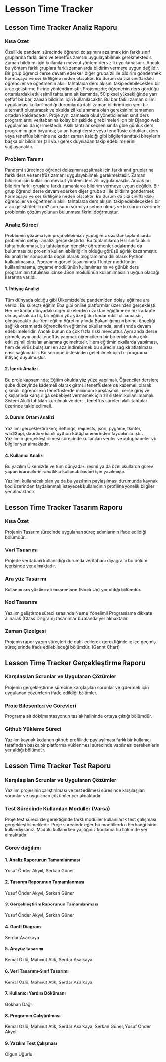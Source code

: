 # Lesson Time Tracker

## Lesson Time Tracker Analiz Raporu
### Kısa Özet
Özellikle pandemi sürecinde öğrenci dolaşımını azaltmak için farklı sınıf gruplarına farklı ders ve teneffüs zamanı uygulayabilmek gerekmektedir. Zaman bildirimi için kullanılan mevcut yöntem ders zili uygulamasıdır. Ancak bu yöntem farklı gruplara farklı zamanlarda bildirim vermeye uygun değildir. Bir grup öğrenci derse devam ederken diğer gruba zil ile bildirim göndermek karmaşaya ve ses kirliliğine neden olacaktır. Bu durum da bizi sınıflardaki öğrenciler ve öğretmenin akıllı tahtalarda ders akışını takip edebilecekleri bir araç geliştirme fikrine yönlendirmiştir. Projemizde; öğrencinin ders gördüğü ortamlardaki etkileşimli tahtaların alt kısmında, 50 piksel yüksekliğinde yarı şeffaf bir bar, zaman bildirimi için kullanılacaktır. Bu bar farklı zaman dilimi uygulaması kullanılmadığı durumlarda dahi zaman bildirimi için yeni bir alternatif oluşturacak ve okulda zil kullanımına olan gereksinimi tamamen ortadan kaldıracaktır. Proje aynı zamanda okul yöneticilerinin sınıf ders programlarını veritabanına kolay bir şekilde girebilmeleri için bir Django web uygulaması da içermektedir. Akıllı tahtalar seçilen sınıfa göre günlük ders programını gün boyunca; şu an hangi derste veya teneffüste oldukları, ders veya teneffüs bitimine ne kadar zaman kaldığı gibi bilgileri sınıftaki bireylerin başka bir bildirime (zil vb.) gerek duymadan takip edebilmelerini sağlayacaktır.
### Problem Tanımı
Pandemi sürecinde öğrenci dolaşımını azaltmak için farklı sınıf gruplarına farklı ders ve teneffüs zamanı uygulayabilmek gerekmektedir. Zaman bildirimi için kullanılan mevcut yöntem ders zili uygulamasıdır. Ancak bu bildirim farklı gruplara farklı zamanlarda bildirim vermeye uygun değildir. Bir grup öğrenci derse devam ederken diğer gruba zil ile bildirim göndermek karmaşaya ve ses kirliliğine neden olacaktır. Bu durum da bizi sınıflardaki öğrenciler ve öğretmenin akıllı tahtalarda ders akışını takip edebilecekleri bir araç geliştirilebilir mi? sorusunu sormaya sebep olmuş ve bu sorun üzerinde problemin çözüm yolunun bulunması fikrini doğrmuştur.
### Analiz Süreci
Problemin çözümü için proje ekibimizle yaptığımız uzaktan toplantılarda problemin detaylı analizi gerçekleştirldi. Bu toplantılarda Her sınıfa akıllı tahta bulunması, bu tahtalardan genelde öğretmenler odalarında da bulunması bu projenin kullanılabilirliğinin olduğu görüşü ağırlık kazanmıştır. Bu analizler sonucunda doğal olarak  programlama dili olarak Python kullanılmasına. Programın görsel tasarımında Tkinter modülünün kulllanılmasına,  pygame modülünün kullanılmasına ve günlük ders programının tutulması içinse JSon modülünün kullanılmasının uyğun olacağı kararına varıldı.
#### 1. İhtiyaç Analizi
Tüm dünyada olduğu gibi Ülkemizde'de pandemiden dolayı eğitime ara verildi. Bu süreçte eğitim Eba gibi online platformlar üzerinden gerçekleşti. Her ne kadar dünyadaki diğer ülkelerden uzaktan eğiğtime en hızlı adapte olmuş olsak da hiç bir eğitim yüz yüze ğitim kadar etkili olmamaıştır, olmayacaktır da. Yeni eğitim öğretim yılında Bakanlığımızın birinci önceliği sağlıklı ortamlarda öğrencilerin eğitimine okullarında, sınıflarında devam edebilmeleridir. Ancak bunun da çok fazla riski mevcuttur. Aynı anda derse girmek, aynı anda teneffüs yapmak öğrencilerin bir birleriyle daha çok etkileşimli olmaları anlamına gelmektedir. Hem eğitimin okullarda yapılması, hem de virüs bulaşısını en aza indirebilmek bu sürecin sağlıklı atlatılması nasıl sağlanabilir. Bu sorunun üstesinden gelebilmek için bir programa ihtiyaç duyulmuştur.

 
#### 2. İçerik Analizi 
 Bu proje kapsamında; Eğitim okulda yüz yüze yapılmalı, Öğrenciler derslere şube düzeyinde kademeli olarak  girmeli teneffüslere de kademeli olarak çıkmalı. öğrencilerin teneffüslerde minimum karşılaşmalı, derse giriş ve çıkışlarında karışıklığa sebebiyet vermemek için zil sistemi kullanılmamalı. Sistem Akıllı tahtaları kurulmalı ve ders , teneffüs süreleri akıllı tahtalar üzerinde takip edilmeli.

#### 3. Durum Ortam Analizi
Yazılımı gerçekleştirirken;
 Settings,
 requests,
 json,
 pygame,
 tkinter,
 win32api,
 datetime isimli python kütüphanelerinden faydalanılmıştır.
Yazılımın gerçekleştirilmesi sürecinde kullanılan veriler ve kütüphaneler vb. bilgiler yer almaktadır. 
#### 4. Kullanıcı Analizi 
Bu yazılım Ülkemizde ve tüm dünyadaki resmi ya da özel okullarda görev yapan idarecilerin rahatlıkla kullanabilmeleri için yazılmıştır.

Yazılımı kullanacak olan ya da bu yazılımın paylaşılması durumunda kaynak kod üzerinden faydalanmak isteyecek kullanıcının profiline yönelik bilgiler yer almaktadır.

## Lesson Time Tracker Tasarım Raporu
### Kısa Özet
Projenin Tasarım sürecinde uygulanan süreç adımlarının ifade edildiği bölümdür. 
### Veri Tasarımı
Projede veritabanı kullanıldığı durumda veritabanı diyagramı bu bölüm içerisinde yer almaktadır. 
### Ara yüz Tasarımı
Kullanıcı ara yüzüne ait tasarımların (Mock Up) yer aldığı bölümdür. 
### Kod Tasarımı
Yazılım geliştirme süreci sırasında Nesne Yönelimli Programlama dikkate alınarak (Class Diagram) tasarımlar bu alanda yer almaktadır. 
### Zaman Çizelgesi
Projenin rapor yazım süreçleri de dahil edilerek gerektiğinde iç içe geçmiş süreçlerinde ifade edilebileceği bölümdür. (Gannt Chart)
 
## Lesson Time Tracker Gerçekleştirme Raporu
### Karşılaşılan Sorunlar ve Uygulanan Çözümler
Projenin gerçekleştirme sürecine karşılaşılan sorunlar ve gidermek için uygulanan çözümlerin ifade edildiği bölümler. 
### Proje Bileşenleri ve Görevleri
Programa ait dökümantasyonun taslak halininde ortaya çıktığı bölümdür. 
### Github Yükleme Süreci
Yazılım kaynak kodunun github profilinde paylaşılması farklı bir kullanıcı tarafından başka bir platforma yüklenmesi sürecinde yapılması gerekenlerin yer aldığı bölümdür. 

## Lesson Time Tracker Test Raporu
### Karşılaşılan Sorunlar ve Uygulanan Çözümler
Yazılım projesinin çalıştırılması ve test edilmesi süresince karşılaşılan sorunlar ve uygulanan çözümler yer almaktadır. 
### Test Sürecinde Kullanılan Modüller (Varsa) 
Proje test sürecinde gerektiğinde farklı modüller kullanılarak test çalışması gerçekleştirilmektedir. Proje sürecinde eğer bu modüllerden herhangi birini kullandıysanız. Modülü kullanırken yaptığınız kodlama bu bölümde yer almaktadır. 
 
### Görev dağılımı
#### 1.	Analiz Raporunun Tamamlanması
Yusuf Önder Akyol, Serkan Güner				
#### 2.	Tasarım Raporunun Tamamlanması
Yusuf Önder Akyol, Serkan Güner				
#### 3.	Gerçekleştirim Raporunun Tamamlanması
Yusuf Önder Akyol, Serkan Güner				
#### 4.	Gantt Diagramı
Serdar Asarkaya				
#### 5.	Arayüz tasarımı
Kemal Özlü, Mahmut Atik, Serdar Asarkaya				
#### 6.	Veri Tasarımı-Sınıf Tasarımı
Kemal Özlü, Mahmut Atik, Serdar Asarkaya				
#### 7.	Kullanıcı Yardım Dökümanı
Gökhan Dağlı				
#### 8. Programın Çalıştırılması
Kemal Özlü, Mahmut Atik, Serdar Asarkaya, Serkan Güner, Yusuf Önder Akyol				
#### 9. Yazılım Test Çalışması
Olgun Uğurlu				


